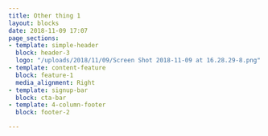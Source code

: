 ```yaml
---
title: Other thing 1
layout: blocks
date: 2018-11-09 17:07
page_sections:
- template: simple-header
  block: header-3
  logo: "/uploads/2018/11/09/Screen Shot 2018-11-09 at 16.28.29-8.png"
- template: content-feature
  block: feature-1
  media_alignment: Right
- template: signup-bar
  block: cta-bar
- template: 4-column-footer
  block: footer-2

---
```

